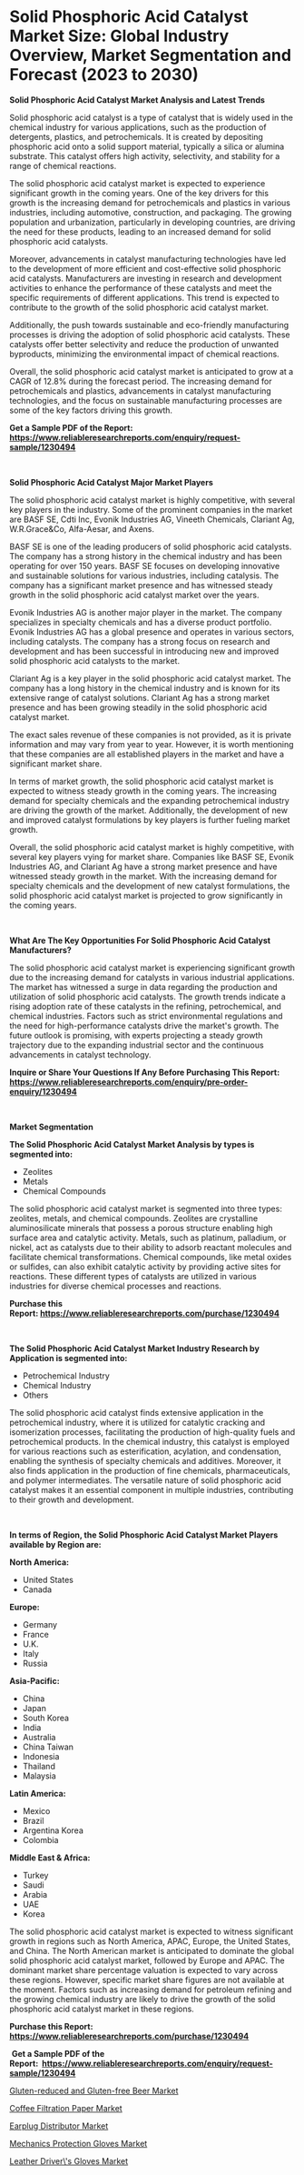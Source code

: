 <p><h1>Solid Phosphoric Acid Catalyst Market Size: Global Industry Overview, Market Segmentation and Forecast (2023 to 2030)</h1></p><p><strong>Solid Phosphoric Acid Catalyst Market Analysis and Latest Trends</strong></p>
<p><p>Solid phosphoric acid catalyst is a type of catalyst that is widely used in the chemical industry for various applications, such as the production of detergents, plastics, and petrochemicals. It is created by depositing phosphoric acid onto a solid support material, typically a silica or alumina substrate. This catalyst offers high activity, selectivity, and stability for a range of chemical reactions.</p><p>The solid phosphoric acid catalyst market is expected to experience significant growth in the coming years. One of the key drivers for this growth is the increasing demand for petrochemicals and plastics in various industries, including automotive, construction, and packaging. The growing population and urbanization, particularly in developing countries, are driving the need for these products, leading to an increased demand for solid phosphoric acid catalysts.</p><p>Moreover, advancements in catalyst manufacturing technologies have led to the development of more efficient and cost-effective solid phosphoric acid catalysts. Manufacturers are investing in research and development activities to enhance the performance of these catalysts and meet the specific requirements of different applications. This trend is expected to contribute to the growth of the solid phosphoric acid catalyst market.</p><p>Additionally, the push towards sustainable and eco-friendly manufacturing processes is driving the adoption of solid phosphoric acid catalysts. These catalysts offer better selectivity and reduce the production of unwanted byproducts, minimizing the environmental impact of chemical reactions.</p><p>Overall, the solid phosphoric acid catalyst market is anticipated to grow at a CAGR of 12.8% during the forecast period. The increasing demand for petrochemicals and plastics, advancements in catalyst manufacturing technologies, and the focus on sustainable manufacturing processes are some of the key factors driving this growth.</p></p>
<p><strong>Get a Sample PDF of the Report:&nbsp; <a href="https://www.reliableresearchreports.com/enquiry/request-sample/1230494">https://www.reliableresearchreports.com/enquiry/request-sample/1230494</a></strong></p>
<p>&nbsp;</p>
<p><strong>Solid Phosphoric Acid Catalyst Major Market Players</strong></p>
<p><p>The solid phosphoric acid catalyst market is highly competitive, with several key players in the industry. Some of the prominent companies in the market are BASF SE, Cdti Inc, Evonik Industries AG, Vineeth Chemicals, Clariant Ag, W.R.Grace&Co, Alfa-Aesar, and Axens.</p><p>BASF SE is one of the leading producers of solid phosphoric acid catalysts. The company has a strong history in the chemical industry and has been operating for over 150 years. BASF SE focuses on developing innovative and sustainable solutions for various industries, including catalysis. The company has a significant market presence and has witnessed steady growth in the solid phosphoric acid catalyst market over the years.</p><p>Evonik Industries AG is another major player in the market. The company specializes in specialty chemicals and has a diverse product portfolio. Evonik Industries AG has a global presence and operates in various sectors, including catalysts. The company has a strong focus on research and development and has been successful in introducing new and improved solid phosphoric acid catalysts to the market.</p><p>Clariant Ag is a key player in the solid phosphoric acid catalyst market. The company has a long history in the chemical industry and is known for its extensive range of catalyst solutions. Clariant Ag has a strong market presence and has been growing steadily in the solid phosphoric acid catalyst market.</p><p>The exact sales revenue of these companies is not provided, as it is private information and may vary from year to year. However, it is worth mentioning that these companies are all established players in the market and have a significant market share.</p><p>In terms of market growth, the solid phosphoric acid catalyst market is expected to witness steady growth in the coming years. The increasing demand for specialty chemicals and the expanding petrochemical industry are driving the growth of the market. Additionally, the development of new and improved catalyst formulations by key players is further fueling market growth.</p><p>Overall, the solid phosphoric acid catalyst market is highly competitive, with several key players vying for market share. Companies like BASF SE, Evonik Industries AG, and Clariant Ag have a strong market presence and have witnessed steady growth in the market. With the increasing demand for specialty chemicals and the development of new catalyst formulations, the solid phosphoric acid catalyst market is projected to grow significantly in the coming years.</p></p>
<p>&nbsp;</p>
<p><strong>What Are The Key Opportunities For Solid Phosphoric Acid Catalyst Manufacturers?</strong></p>
<p><p>The solid phosphoric acid catalyst market is experiencing significant growth due to the increasing demand for catalysts in various industrial applications. The market has witnessed a surge in data regarding the production and utilization of solid phosphoric acid catalysts. The growth trends indicate a rising adoption rate of these catalysts in the refining, petrochemical, and chemical industries. Factors such as strict environmental regulations and the need for high-performance catalysts drive the market's growth. The future outlook is promising, with experts projecting a steady growth trajectory due to the expanding industrial sector and the continuous advancements in catalyst technology.</p></p>
<p><strong>Inquire or Share Your Questions If Any Before Purchasing This Report: <a href="https://www.reliableresearchreports.com/enquiry/pre-order-enquiry/1230494">https://www.reliableresearchreports.com/enquiry/pre-order-enquiry/1230494</a></strong></p>
<p>&nbsp;</p>
<p><strong>Market Segmentation</strong></p>
<p><strong>The Solid Phosphoric Acid Catalyst Market Analysis by types is segmented into:</strong></p>
<p><ul><li>Zeolites</li><li>Metals</li><li>Chemical Compounds</li></ul></p>
<p><p>The solid phosphoric acid catalyst market is segmented into three types: zeolites, metals, and chemical compounds. Zeolites are crystalline aluminosilicate minerals that possess a porous structure enabling high surface area and catalytic activity. Metals, such as platinum, palladium, or nickel, act as catalysts due to their ability to adsorb reactant molecules and facilitate chemical transformations. Chemical compounds, like metal oxides or sulfides, can also exhibit catalytic activity by providing active sites for reactions. These different types of catalysts are utilized in various industries for diverse chemical processes and reactions.</p></p>
<p><strong>Purchase this Report:&nbsp;<a href="https://www.reliableresearchreports.com/purchase/1230494">https://www.reliableresearchreports.com/purchase/1230494</a></strong></p>
<p>&nbsp;</p>
<p><strong>The Solid Phosphoric Acid Catalyst Market Industry Research by Application is segmented into:</strong></p>
<p><ul><li>Petrochemical Industry</li><li>Chemical Industry</li><li>Others</li></ul></p>
<p><p>The solid phosphoric acid catalyst finds extensive application in the petrochemical industry, where it is utilized for catalytic cracking and isomerization processes, facilitating the production of high-quality fuels and petrochemical products. In the chemical industry, this catalyst is employed for various reactions such as esterification, acylation, and condensation, enabling the synthesis of specialty chemicals and additives. Moreover, it also finds application in the production of fine chemicals, pharmaceuticals, and polymer intermediates. The versatile nature of solid phosphoric acid catalyst makes it an essential component in multiple industries, contributing to their growth and development.</p></p>
<p>&nbsp;</p>
<p><strong>In terms of Region, the Solid Phosphoric Acid Catalyst Market Players available by Region are:</strong></p>
<p>
    <p> <strong> North America: </strong>
        <ul>
            <li>United States</li>
            <li>Canada</li>
        </ul>
        </p> 
    <p> <strong> Europe: </strong>
        <ul>
            <li>Germany</li>
            <li>France</li>
            <li>U.K.</li>
            <li>Italy</li>
            <li>Russia</li>
        </ul>
        </p> 
    <p> <strong> Asia-Pacific: </strong>
        <ul>
            <li>China</li>
            <li>Japan</li>
            <li>South Korea</li>
            <li>India</li>
            <li>Australia</li>
            <li>China Taiwan</li>
            <li>Indonesia</li>
            <li>Thailand</li>
            <li>Malaysia</li>
        </ul>
        </p> 
    <p> <strong> Latin America: </strong>
        <ul>
            <li>Mexico</li>
            <li>Brazil</li>
            <li>Argentina Korea</li>
            <li>Colombia</li>
        </ul>
        </p> 
    <p> <strong> Middle East & Africa: </strong>
        <ul>
            <li>Turkey</li>
            <li>Saudi</li>
            <li>Arabia</li>
            <li>UAE</li>
            <li>Korea</li>
        </ul>
    </p>
    </p>
<p><p>The solid phosphoric acid catalyst market is expected to witness significant growth in regions such as North America, APAC, Europe, the United States, and China. The North American market is anticipated to dominate the global solid phosphoric acid catalyst market, followed by Europe and APAC. The dominant market share percentage valuation is expected to vary across these regions. However, specific market share figures are not available at the moment. Factors such as increasing demand for petroleum refining and the growing chemical industry are likely to drive the growth of the solid phosphoric acid catalyst market in these regions.</p></p>
<p><strong>Purchase this Report: <a href="https://www.reliableresearchreports.com/purchase/1230494">https://www.reliableresearchreports.com/purchase/1230494</a></strong></p>
<p>&nbsp;<strong>Get a Sample PDF of the Report:&nbsp;&nbsp;<a href="https://www.reliableresearchreports.com/enquiry/request-sample/1230494">https://www.reliableresearchreports.com/enquiry/request-sample/1230494</a></strong></p>
<p><strong></strong></p>
<p><p><a href="https://medium.com/@abhishekreliable23/gluten-reduced-and-gluten-free-beer-market-the-key-to-successful-business-strategy-forecast-till-a7ad8875ca8e">Gluten-reduced and Gluten-free Beer Market</a></p><p><a href="https://medium.com/@joanacasper19/coffee-filtration-paper-market-exploring-market-share-market-trends-and-future-growth-4bf17761971a">Coffee Filtration Paper Market</a></p><p><a href="https://medium.com/@boydsmitham726/earplug-distributor-market-trends-and-market-analysis-forecasted-for-period-2023-2030-80988a20fa9d">Earplug Distributor Market</a></p><p><a href="https://medium.com/@cierrahayes645/mechanics-protection-gloves-market-the-key-to-successful-business-strategy-forecast-till-2030-93594d69798f">Mechanics Protection Gloves Market</a></p><p><a href="https://medium.com/@jerrodhilll68/decoding-leather-driver-s-gloves-market-metrics-market-share-trends-and-growth-patterns-7375ee15d08f">Leather Driver\'s Gloves Market</a></p></p>